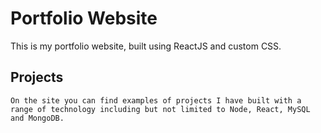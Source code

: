 # Portfolio Website

This is my portfolio website, built using ReactJS and custom CSS.

## Projects

```text
On the site you can find examples of projects I have built with a range of technology including but not limited to Node, React, MySQL and MongoDB.
```
